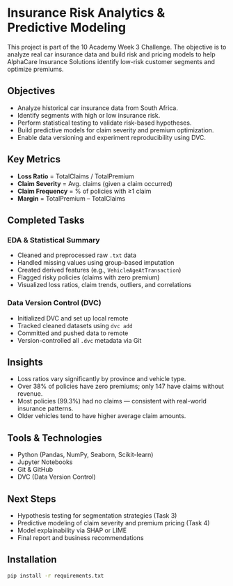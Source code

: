# Insurance Risk Analytics & Predictive Modeling

This project is part of the 10 Academy Week 3 Challenge. The objective is to analyze real car insurance data and build risk and pricing models to help AlphaCare Insurance Solutions identify low-risk customer segments and optimize premiums.


## Objectives

- Analyze historical car insurance data from South Africa.
- Identify segments with high or low insurance risk.
- Perform statistical testing to validate risk-based hypotheses.
- Build predictive models for claim severity and premium optimization.
- Enable data versioning and experiment reproducibility using DVC.


## Key Metrics

- **Loss Ratio** = TotalClaims / TotalPremium
- **Claim Severity** = Avg. claims (given a claim occurred)
- **Claim Frequency** = % of policies with ≥1 claim
- **Margin** = TotalPremium – TotalClaims

## Completed Tasks

### EDA & Statistical Summary
- Cleaned and preprocessed raw `.txt` data
- Handled missing values using group-based imputation
- Created derived features (e.g., `VehicleAgeAtTransaction`)
- Flagged risky policies (claims with zero premium)
- Visualized loss ratios, claim trends, outliers, and correlations

### Data Version Control (DVC)
- Initialized DVC and set up local remote
- Tracked cleaned datasets using `dvc add`
- Committed and pushed data to remote
- Version-controlled all `.dvc` metadata via Git


## Insights

- Loss ratios vary significantly by province and vehicle type.
- Over 38% of policies have zero premiums; only 147 have claims without revenue.
- Most policies (99.3%) had no claims — consistent with real-world insurance patterns.
- Older vehicles tend to have higher average claim amounts.


## Tools & Technologies

- Python (Pandas, NumPy, Seaborn, Scikit-learn)
- Jupyter Notebooks
- Git & GitHub
- DVC (Data Version Control)



## Next Steps

- Hypothesis testing for segmentation strategies (Task 3)
- Predictive modeling of claim severity and premium pricing (Task 4)
- Model explainability via SHAP or LIME
- Final report and business recommendations


## Installation

```bash
pip install -r requirements.txt
```
